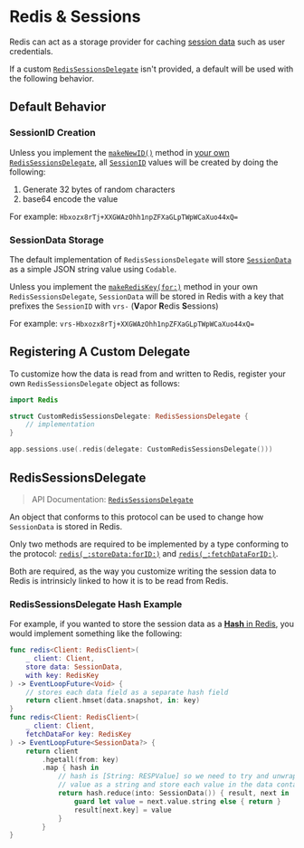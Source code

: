 # Redis & Sessions

Redis can act as a storage provider for caching [session data](../sessions.md#session-data) such as user credentials.

If a custom [`RedisSessionsDelegate`](https://api.vapor.codes/redis/master/Redis/RedisSessionsDelegate/) isn't provided, a default will be used with the following behavior.

## Default Behavior

### SessionID Creation

Unless you implement the [`makeNewID()`](https://api.vapor.codes/redis/master/Redis/RedisSessionsDelegate/#redissessionsdelegate.makeNewID()) method in [your own `RedisSessionsDelegate`](#RedisSessionsDelegate), all [`SessionID`](https://api.vapor.codes/vapor/master/Vapor/SessionID/) values will be created by doing the following:

1. Generate 32 bytes of random characters
1. base64 encode the value

For example: `Hbxozx8rTj+XXGWAzOhh1npZFXaGLpTWpWCaXuo44xQ=`

### SessionData Storage

The default implementation of `RedisSessionsDelegate` will store [`SessionData`](https://api.vapor.codes/vapor/master/Vapor/SessionData/) as a simple JSON string value using `Codable`.

Unless you implement the [`makeRedisKey(for:)`](https://api.vapor.codes/redis/master/Redis/RedisSessionsDelegate/#redissessionsdelegate.makeRedisKey(for:)) method in your own `RedisSessionsDelegate`, `SessionData` will be stored in Redis with a key that prefixes the `SessionID` with `vrs-` (**V**apor **R**edis **S**essions)

For example: `vrs-Hbxozx8rTj+XXGWAzOhh1npZFXaGLpTWpWCaXuo44xQ=`

## Registering A Custom Delegate

To customize how the data is read from and written to Redis, register your own `RedisSessionsDelegate` object as follows:

```swift
import Redis

struct CustomRedisSessionsDelegate: RedisSessionsDelegate {
    // implementation
}

app.sessions.use(.redis(delegate: CustomRedisSessionsDelegate()))
```

## RedisSessionsDelegate

> API Documentation: [`RedisSessionsDelegate`](https://api.vapor.codes/redis/master/Redis/RedisSessionsDelegate/)

An object that conforms to this protocol can be used to change how `SessionData` is stored in Redis.

Only two methods are required to be implemented by a type conforming to the protocol: [`redis(_:storeData:forID:)`](https://api.vapor.codes/redis/master/Redis/RedisSessionsDelegate/#redissessionsdelegate.redis(_:storeData:forID:)) and [`redis(_:fetchDataForID:)`](https://api.vapor.codes/redis/master/Redis/RedisSessionsDelegate/#redissessionsdelegate.redis(_:fetchDataForID:)).

Both are required, as the way you customize writing the session data to Redis is intrinsicly linked to how it is to be read from Redis.

### RedisSessionsDelegate Hash Example

For example, if you wanted to store the session data as a [**Hash** in Redis](https://redis.io/topics/data-types-intro#redis-hashes), you would implement something like the following:

```swift
func redis<Client: RedisClient>(
    _ client: Client,
    store data: SessionData,
    with key: RedisKey
) -> EventLoopFuture<Void> {
    // stores each data field as a separate hash field
    return client.hmset(data.snapshot, in: key)
}
func redis<Client: RedisClient>(
    _ client: Client,
    fetchDataFor key: RedisKey
) -> EventLoopFuture<SessionData?> {
    return client
        .hgetall(from: key)
        .map { hash in
            // hash is [String: RESPValue] so we need to try and unwrap the
            // value as a string and store each value in the data container
            return hash.reduce(into: SessionData()) { result, next in
                guard let value = next.value.string else { return }
                result[next.key] = value
            }
        }
}
```
